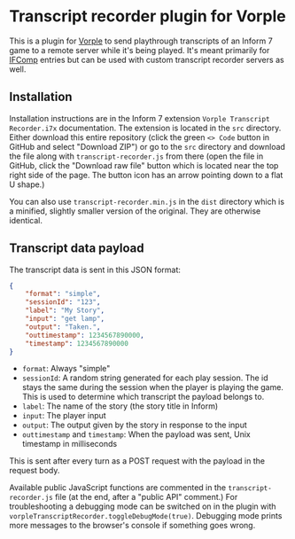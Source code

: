 # Transcript recorder plugin for Vorple

This is a plugin for [Vorple](https://vorple-if.com) to send playthrough transcripts of an Inform 7 game to a remote server while it's being played. It's meant primarily for [IFComp](https://ifcomp.org) entries but can be used with custom transcript recorder servers as well.

## Installation

Installation instructions are in the Inform 7 extension `Vorple Transcript Recorder.i7x` documentation. The extension is located in the `src` directory. Either download this entire repository (click the green `<> Code` button in GitHub and select "Download ZIP") or go to the `src` directory and download the file along with `transcript-recorder.js` from there (open the file in GitHub, click the "Download raw file" button which is located near the top right side of the page. The button icon has an arrow pointing down to a flat U shape.)

You can also use `transcript-recorder.min.js` in the `dist` directory which is a minified, slightly smaller version of the original. They are otherwise identical.

## Transcript data payload

The transcript data is sent in this JSON format:

```JSON
{
    "format": "simple",
    "sessionId": "123",
    "label": "My Story",
    "input": "get lamp",
    "output": "Taken.",
    "outtimestamp": 1234567890000,
    "timestamp": 1234567890000
}
```

-   `format`: Always "simple"
-   `sessionId`: A random string generated for each play session. The id stays the same during the session when the player is playing the game. This is used to determine which transcript the payload belongs to.
-   `label`: The name of the story (the story title in Inform)
-   `input`: The player input
-   `output`: The output given by the story in response to the input
-   `outtimestamp` and `timestamp`: When the payload was sent, Unix timestamp in milliseconds

This is sent after every turn as a POST request with the payload in the request body.

Available public JavaScript functions are commented in the `transcript-recorder.js` file (at the end, after a "public API" comment.) For troubleshooting a debugging mode can be switched on in the plugin with `vorpleTranscriptRecorder.toggleDebugMode(true)`. Debugging mode prints more messages to the browser's console if something goes wrong.
